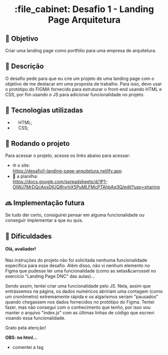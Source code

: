 <h1 align="center">:file_cabinet: Desafio 1 - Landing Page Arquitetura</h1>

## :dart: Objetivo

Criar uma landing page como portfólio para uma empresa de arquitetura.

## :memo: Descrição

O desafio pede para que eu crie um projeto de uma landing page com o objetivo de me destacar em
uma proposta de trabalho. Para isso, devo usar o protótipo do FIGMA fornecido para estruturar
o front-end usando HTML e CSS, por fim usando o JS para adicionar funcionalidade no projeto.

## :wrench: Tecnologias utilizadas

-   <img src="https://cdn.jsdelivr.net/gh/devicons/devicon/icons/html5/html5-plain.svg" width="14px;"/> HTML;
-   <img src="https://cdn.jsdelivr.net/gh/devicons/devicon/icons/css3/css3-plain.svg" width="14px"/> CSS;

## :rocket: Rodando o projeto

Para acessar o projeto, acesse os links abaixo para acessar:
- 🌐 o site: <br>
      https://desafio1-landing-page-arquitetura.netlify.app
- 📝 a planilha: <br>
      https://docs.google.com/spreadsheets/d/1P1-OlWJ7MrDQcAxsDtUQ8tyrhX5PuMLFMcPTAhbAq3Q/edit?usp=sharing
## :soon: Implementação futura

Se tudo der certo, consiguirei pensar em alguma funcionalidade ou conseguir implementar
a que eu quis.

## 🥵 Dificuldades

<h4>Olá, avaliador!</h4> 
    
  Nas instruções do projeto não foi solicitada nenhuma funcionalidade específica
    para esse desafio. Além disso, não vi nenhum elemento no Figma que pudesse
    ter uma funcionalidade (como as setas&carrossel no exercício "Landing Page DNC" das aulas)... 
    
Sendo assim, tentei criar uma funcionalidade pelo JS. Nela, assim que entrássemos
    na página, os dados numéricos abririam uma contagem (como um cronômetro) 
    extremamente rápida e os algarismos seriam "pausados" quando chegassem nos dados 
    fornecidos no protótipo do Figma. Tentei fazer, mas não consegui com o conhecimento 
    que tenho, por isso vou manter o arquivo "index.js" com as últimas linhas de código 
    que escrevi visando essa funcionalidade.
    
 Grato pela atenção!
    
 <b> OBS: no html... </b> <br>
-   comentei a tag <script>, que fazia o link para o "index.js" 
        e a tag <body>, com o evento que mencionava a function que definiia o 
        início da minha funcionalidade.
-   para manter a boa aparência, apaguei as "ids" usadas na function "counter"
        no "index.js". Elas ficavam nas tags "h2" dentro dos articles ".dados"

## :handshake: Colaboradores

<table>
  <tr>
    <td align="center">
      <a href="https://github.com/judah-lopes">
        <img src="https://avatars.githubusercontent.com/u/134812191?s=400&u=00a571215f2ea321a8738af235cea655e1e36ec6&v=4" width="100px;" alt="Foto de Judah Lopes no GitHub"/><br>
        <sub>
          <b>judah-lopes</b>
        </sub>
      </a>
    </td>
  </tr>
</table>
